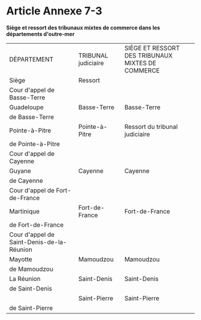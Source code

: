 # Article Annexe 7-3

**Siège et ressort des tribunaux mixtes de commerce dans les départements d'outre-mer**

|  |  |  |
| --- | --- | --- |
| DÉPARTEMENT | TRIBUNAL judiciaire | SIÈGE ET RESSORT DES TRIBUNAUX MIXTES DE COMMERCE |
| Siège | Ressort |
| Cour d'appel de Basse-Terre |
| Guadeloupe | Basse-Terre | Basse-Terre | Ressort du tribunal judiciaire
de Basse-Terre |
| Pointe-à-Pitre | Pointe-à-Pitre | Ressort du tribunal judiciaire
de Pointe-à-Pitre |
| Cour d'appel de Cayenne |
| Guyane | Cayenne | Cayenne | Ressort du tribunal judiciaire
de Cayenne |
| Cour d'appel de Fort-de-France |
| Martinique | Fort-de-France | Fort-de-France | Ressort du tribunal judiciaire
de Fort-de-France |
| Cour d'appel de Saint-Denis-de-la-Réunion |
| Mayotte | Mamoudzou | Mamoudzou | Ressort du tribunal judiciaire
de Mamoudzou |
| La Réunion | Saint-Denis | Saint-Denis | Ressort du tribunal judiciaire
de Saint-Denis |
|  | Saint-Pierre | Saint-Pierre | Ressort du tribunal judiciaire
de Saint-Pierre |
